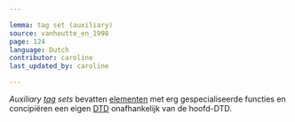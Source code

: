 ```yaml
---

lemma: tag set (auxiliary)
source: vanhoutte_en_1998
page: 124
language: Dutch
contributor: caroline
last_updated_by: caroline

---
```


_Auxiliary [tag](tag.html) sets_ bevatten [elementen](element.html) met erg gespecialiseerde functies en concipiëren een eigen [DTD](DTD.html) onafhankelijk van de hoofd-DTD.
